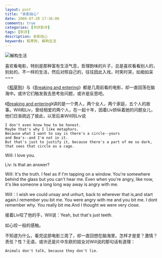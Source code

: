 ```yaml
---
layout: post
title: "余影绕心"
date: 2008-07-20 17:36:00
comments: true
categories: [书评影评]
tags: [影评]
description: 余影绕心
keywords: 稻草狗, 解构生活
---
```


![解构生活](http://img5.douban.com/mpic/s1888039.jpg)

喜欢看电影，特别是那种富有生活气息，哲理韵味的片子，总是喜欢看看别人的，别处的，不一样的生活，然后对照自己的，往往因此入戏，时笑时哭，如痴如呆~~~ 

《[稻草狗](http://movie.douban.com/subject/1293028/)》与《[Breaking and entering](http://movie.douban.com/subject/1783774/)》都是几周前看的电影，却一直回荡在脑海中。或许它们触发我去思考些问题，或许是反思吧。 

<!--more-->

《[Breaking and entering](http://movie.douban.com/subject/1783774/)》讲的是一个男人，两个女人，两个家庭，五个人的故事。Will和Liv，曾经相爱的两个人，在一起十年，因着Liv娇纵着她的问题女儿，他们日渐疏远了彼此，以至后来Will同Liv说
	
	I don't even know how to be honest.
	Maybe that's why I like metaphors.
	Because what I want to say is there's a circle--yours 
	and Bea's--and I'm not in it. 
	But that's just to justify it, because there's a part of me so dark, 
	that sees that circle as a cage.

Will: I love you.

Liv: Is that an answer?

Will: It's the truth. I feel as if I'm tapping on a window. You're somewhere behind the glass but you can't hear me. Even when you're angry, like now, it's like someone a long long way away is angry with me.

Will：I wish we could unsay and unhurt, back to wherever that is,and start again.I remember you bit me. You were angry with me and you bit me. I dont remember why. You really bit me.And I thought we were very close.

接着Liv咬了他的手，Will说：Yeah, but that's just teeth.

如心绞一般的感触。

不知道为什么，看完这部电影三周了，却一直回想在脑海里。怎样才是爱？激情？责任？性？无语，或许还是片中东欧的妓女对Will说的那句话有道理：

	Animals don't talk, because they don't lie.

